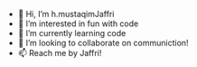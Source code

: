 - 👋 Hi, I’m h.mustaqimJaffri
- 👀 I’m interested in fun with code
- 🌱 I’m currently learning code
- 💞️ I’m looking to collaborate on communiction!
- 📫 Reach me by Jaffri!

